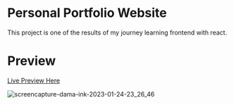 # Personal Portfolio Website
This project is one of the results of my journey learning frontend with react.

# Preview
[Live Preview Here](https://sree1462.github.io/react-portfolio/)

![screencapture-dama-ink-2023-01-24-23_26_46](<img src={Portfolio/src/assets/screencapture-localhost-3000-react-portfolio-2024-04-18-01_23_59.png} alt=""/>)

